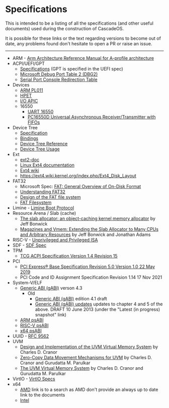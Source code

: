 # Specifications
This is intended to be a listing of all the specifications (and other useful documents) used during the construction of CascadeOS.

It is possible for these links or the text regarding versions to become out of date, any problems found don't hesitate to open a PR or raise an issue.

---

* ARM - [Arm Architecture Reference Manual for A-profile architecture](https://developer.arm.com/documentation/ddi0487/ja/?lang=en)
* ACPI/UEFI/GPT
  * [Specifications](https://uefi.org/specifications) (GPT is specified in the UEFI spec) 
  * [Microsoft Debug Port Table 2 (DBG2)](https://github.com/MicrosoftDocs/windows-driver-docs/blob/staging/windows-driver-docs-pr/bringup/acpi-debug-port-table.md)
  * [Serial Port Console Redirection Table](https://github.com/MicrosoftDocs/windows-driver-docs/blob/staging/windows-driver-docs-pr/serports/serial-port-console-redirection-table.md)
* Devices
  * [ARM PL011](https://developer.arm.com/documentation/ddi0183/latest/)
  * [HPET](http://www.intel.com/content/dam/www/public/us/en/documents/technical-specifications/software-developers-hpet-spec-1-0a.pdf)
  * [I/O APIC](http://web.archive.org/web/20161130153145/http://download.intel.com/design/chipsets/datashts/29056601.pdf)
  * 16550
    * [UART 16550](https://caro.su/msx/ocm_de1/16550.pdf)
    * [PC16550D Universal Asynchronous Receiver/Transmitter with FIFOs](https://media.digikey.com/pdf/Data%20Sheets/Texas%20Instruments%20PDFs/PC16550D.pdf)
* Device Tree
  * [Specification](https://github.com/devicetree-org/devicetree-specification)
  * [Bindings](https://www.kernel.org/doc/Documentation/devicetree/bindings/)
  * [Device Tree Reference](https://elinux.org/Device_Tree_Reference)
  * [Device Tree Usage](https://elinux.org/Device_Tree_Usage)
* Ext
  * [ext2-doc](https://www.nongnu.org/ext2-doc/)
  * [Linux Ext4 documentation](https://www.kernel.org/doc/html/latest/filesystems/ext4/index.html)
  * [Ext4 wiki](https://ext4.wiki.kernel.org/index.php/Main_Page)
  * https://ext4.wiki.kernel.org/index.php/Ext4_Disk_Layout
* FAT32
  * Microsoft Spec: [FAT: General Overview of On-Disk Format](https://www.win.tue.nl/~aeb/linux/fs/fat/fatgen103.pdf)
  * [Understanding FAT32](https://www.pjrc.com/tech/8051/ide/fat32.html)
  * [Design of the FAT file system](https://en.wikipedia.org/wiki/Design_of_the_FAT_file_system)
  * [FAT Filesystem](http://elm-chan.org/docs/fat_e.html)
* Limine - [Limine Boot Protocol](https://github.com/limine-bootloader/limine/blob/stable/PROTOCOL.md)
* Resource Arena / Slab (cache)
  * [The slab allocator: an object-caching kernel memory allocator](https://dl.acm.org/doi/10.5555/1267257.1267263) by Jeff Bonwick
  * [Magazines and Vmem: Extending the Slab Allocator to Many CPUs and Arbitrary Resources](https://www.usenix.org/legacy/publications/library/proceedings/usenix01/full_papers/bonwick/bonwick.pdf) by Jeff Bonwick and Jonathan Adams
* RISC-V - [Unprivileged and Privileged ISA](https://github.com/riscv/riscv-isa-manual)
* SDF - [SDF Spec](lib/sdf/sdf.md)
* TPM
  * [TCG ACPI Specification Version 1.4 Revision 15](https://trustedcomputinggroup.org/wp-content/uploads/TCG-ACPI-Specification-Version-1.4-Revision-15_pub.pdf)
* PCI
  * [PCI Express® Base Specification Revision 5.0 Version 1.0 22 May 2019](https://picture.iczhiku.com/resource/eetop/SYkDTqhOLhpUTnMx.pdf)
  * PCI Code and ID Assignment Specification Revision 1.14 17 Nov 2021
* System-V/ELF
  * [Generic ABI (gABI)](https://gabi.xinuos.com/) verson 4.3
    * Old
      * [Generic ABI (gABI)](https://www.sco.com/developers/devspecs/) edition 4.1 draft
      * [Generic ABI (gABI) updates](https://www.sco.com/developers/gabi/) updates to chapter 4 and 5 of the above. DRAFT 10 June 2013 (under the "Latest (in progress) snapshot" link)
  * [ARM psABI](https://github.com/ARM-software/abi-aa)
  * [RISC-V psABI](https://github.com/riscv-non-isa/riscv-elf-psabi-doc)
  * [x64 psABI](https://gitlab.com/x86-psABIs/x86-64-ABI)
* UUID - [RFC 9562](https://www.rfc-editor.org/rfc/rfc9562.html)
* UVM
  * [Design and Implementation of the UVM Virtual Memory System](https://chuck.cranor.org/p/diss.pdf) by Charles D. Cranor
  * [Zero-Copy Data Movement Mechanisms for UVM](https://citeseerx.ist.psu.edu/document?repid=rep1&type=pdf&doi=8961abccddf8ff24f7b494cd64d5cf62604b0018) by Charles D. Cranor and Gurudatta M. Parulkar
  * [The UVM Virtual Memory System](https://www.usenix.org/legacy/publications/library/proceedings/usenix99/full_papers/cranor/cranor.pdf) by Charles D. Cranor and Gurudatta M. Parulkar
* VirtIO - [VirtIO Specs](https://docs.oasis-open.org/virtio/virtio/)
* x64
  * [AMD](https://docs.amd.com/search/all?query=AMD64+Architecture+Programmer%27s+Manual&content-lang=en-US) link is to a search as AMD don't provide an always up to date link to the documents
  * [Intel](https://www.intel.com/content/www/us/en/developer/articles/technical/intel-sdm.html)
